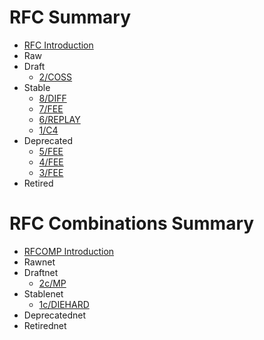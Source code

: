 # RFC Summary

* [RFC Introduction](README.md)
* Raw
* Draft
  * [2/COSS](2/README.md)
* Stable
  * [8/DIFF](8/README.md)
  * [7/FEE](7/README.md)
  * [6/REPLAY](6/README.md)
  * [1/C4](1/README.md)
* Deprecated
  * [5/FEE](5/README.md)
  * [4/FEE](4/README.md)
  * [3/FEE](3/README.md)
* Retired

# RFC Combinations Summary

* [RFCOMP Introduction](RFCOMP.md)
* Rawnet
* Draftnet
  * [2c/MP](2c/README.md)
* Stablenet
  * [1c/DIEHARD](1c/README.md)
* Deprecatednet
* Retirednet
